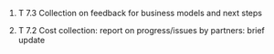 1. T 7.3 Collection on feedback for business models and next steps

2. T 7.2 Cost collection: report on progress/issues by partners: brief update
